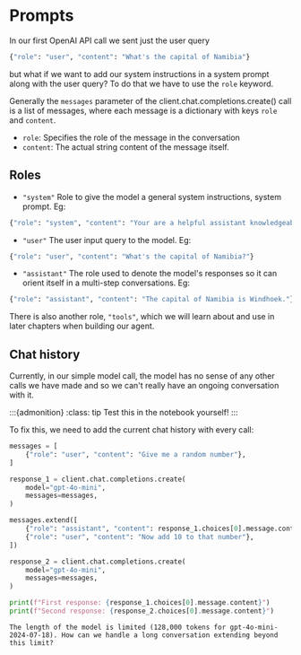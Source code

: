 # Prompts
In our first OpenAI API call we sent just the user query
```python
{"role": "user", "content": "What's the capital of Namibia"}
```
but what if we want to add our system instructions in a system prompt along with the user query? To do that we have to use the `role` keyword.

Generally the `messages` parameter of the client.chat.completions.create() call is a list of messages, where each message is a dictionary with keys `role` and `content`.
* `role`: Specifies the role of the message in the conversation
* `content`: The actual string content of the message itself.

## Roles
* `"system"`
Role to give the model a general system instructions, system prompt. Eg:
```python
{"role": "system", "content": "Your are a helpful assistant knowledgeable about Namibia, please answer tourist queries in the most helpful manner."}
```

* `"user"`
The user input query to the model. Eg:
```python
{"role": "user", "content": "What's the capital of Namibia?"}
```

* `"assistant"`
The role used to denote the model's responses so it can orient itself in a multi-step conversations. Eg:
```python
{"role": "assistant", "content": "The capital of Namibia is Windhoek."}
```

There is also another role, `"tools"`, which we will learn about and use in later chapters when building our agent.

## Chat history
Currently, in our simple model call, the model has no sense of any other calls we have made and so we can't really have an ongoing conversation with it.

:::{admonition}
:class: tip
Test this in the notebook yourself!
:::

To fix this, we need to add the current chat history with every call:
```python
messages = [
    {"role": "user", "content": "Give me a random number"},
]

response_1 = client.chat.completions.create(
    model="gpt-4o-mini",
    messages=messages,
)

messages.extend([
    {"role": "assistant", "content": response_1.choices[0].message.content},
    {"role": "user", "content": "Now add 10 to that number"},
])

response_2 = client.chat.completions.create(
    model="gpt-4o-mini",
    messages=messages,
)

print(f"First response: {response_1.choices[0].message.content}")
print(f"Second response: {response_2.choices[0].message.content}")
```

```{admonition} Bonus question:
The length of the model is limited (128,000 tokens for gpt-4o-mini-2024-07-18). How can we handle a long conversation extending beyond this limit?
```
